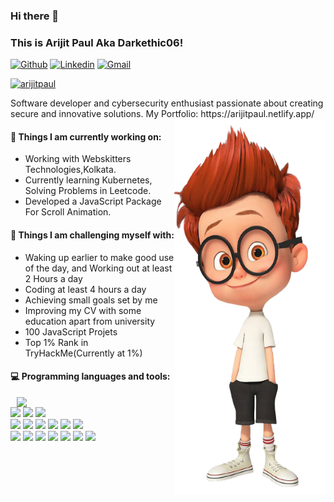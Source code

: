 ### Hi there 👋 
### This is Arijit Paul Aka Darkethic06!

[![Github](https://img.shields.io/badge/-Github-000?style=flat&logo=Github&logoColor=white)](https://github.com/Darkethic06)
[![Linkedin](https://img.shields.io/badge/-LinkedIn-blue?style=flat&logo=Linkedin&logoColor=white)](https://www.linkedin.com/in/arijit-paul-20b578181/)
[![Gmail](https://img.shields.io/badge/-Gmail-c14438?style=flat&logo=Gmail&logoColor=white)](mailto:arijitpaul062@gmail.com)
<p align="left"> <a href="https://github.com/ryo-ma/github-profile-trophy"><img src="https://github-profile-trophy.vercel.app/?username=darkethic06" alt="arijitpaul" /></a> </p>
 Software developer and cybersecurity enthusiast passionate about creating secure and innovative solutions. My Portfolio: https://arijitpaul.netlify.app/

<img align="right" alt="img" src="me.png" width="48%" height="600px" />






#### 🌱 Things I am currently working on: 
- Working with Webskitters Technologies,Kolkata.
- Currently learning Kubernetes, Solving Problems in Leetcode.
- Developed a JavaScript Package For Scroll Animation. 





#### :muscle: Things I am challenging myself with:
- Waking up earlier to make good use of the day, and Working out at least 2 Hours a day
- Coding at least 4 hours a day
- Achieving small goals set by me
- Improving my CV with some education apart from university
- 100 JavaScript Projets
- Top 1% Rank in TryHackMe(Currently at 1%)


#### :computer: Programming languages and tools: 
<p>
	<img width="50%" align="right" src="https://github-readme-stats.vercel.app/api?username=Darkethic06&show_icons=true&hide_border=true" />
<code><img width="10%" src="https://www.vectorlogo.zone/logos/w3_html5/w3_html5-ar21.svg"></code>
<code><img width="10%" src="https://www.vectorlogo.zone/logos/w3_css/w3_css-ar21.svg"></code>
<code><img width="10%" src="https://www.vectorlogo.zone/logos/javascript/javascript-horizontal.svg"></code>
<br />
<code><img width="10%" src="https://www.vectorlogo.zone/logos/getbootstrap/getbootstrap-ar21.svg"></code>
<code><img width="10%" src="https://www.vectorlogo.zone/logos/jquery/jquery-ar21.svg"></code>
<code><img width="12%" src="https://www.vectorlogo.zone/logos/php/php-ar21.svg"></code>
<code><img width="10%" src="https://www.vectorlogo.zone/logos/mysql/mysql-ar21.svg"></code>
<code><img width="10%" src="https://www.vectorlogo.zone/logos/reactjs/reactjs-ar21.svg"></code>
<code><img width="10%" src="https://www.vectorlogo.zone/logos/vuejs/vuejs-ar21.svg"></code>
<br />
<code><img width="10%" src="https://www.vectorlogo.zone/logos/apache/apache-ar21.svg"></code>
<code><img width="10%" src="https://www.vectorlogo.zone/logos/laravel/laravel-ar21.svg"></code>
<code><img width="10%" src="https://www.vectorlogo.zone/logos/mongodb/mongodb-ar21.svg"></code>
<code><img width="10%" src="https://www.vectorlogo.zone/logos/git-scm/git-scm-ar21.svg"></code>
<code><img width="10%" src="https://www.vectorlogo.zone/logos/firebase/firebase-ar21.svg"></code>
<code><img width="10%" src="https://www.vectorlogo.zone/logos/flutterio/flutterio-ar21.svg"></code>
<code><img width="10%" src="https://www.vectorlogo.zone/logos/ubuntu/ubuntu-ar21.svg"></code>

	
</p>



